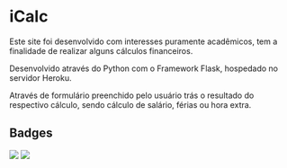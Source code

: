 # iCalc

Este site foi desenvolvido com interesses puramente acadêmicos, tem a finalidade de realizar alguns cálculos financeiros.

Desenvolvido através do Python com o Framework Flask, hospedado no servidor Heroku.

Através de formulário preenchido pelo usuário trás o resultado do respectivo cálculo, sendo cálculo de salário, férias ou hora extra.

## Badges

<img src="https://img.shields.io/badge/python-3.10.7-blue" />

<img src="https://img.shields.io/badge/flask-2.2.2-red" />
